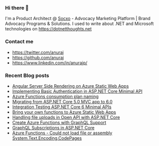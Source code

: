 ### Hi there 👋

I'm a Product Architect @ [Socxo](https://www.socxo.com/) - Advocacy Marketing Platform | Brand Advocacy Programs &amp; Solutions. I used to write about .NET and Microsoft technologies on https://dotnetthoughts.net

### Contact me
* https://twitter.com/anuraj
* https://github.com/anuraj
* https://www.linkedin.com/in/anurajp/

### Recent Blog posts
<!-- BLOGPOSTS:START -->
- [Angular Server Side Rendering on Azure Static Web Apps](https://dotnetthoughts.net/angular-server-side-rendering-azure-static-webapps/)
- [Implementing Basic Authentication in ASP.NET Core Minimal API](https://dotnetthoughts.net/implementing-basic-authentication-in-minimal-webapi/)
- [Azure Functions consumption plan naming](https://dotnetthoughts.net/azure-functions-consumption-plan-naming/)
- [Migrating from ASP.NET Core 5.0 MVC app to 6.0](https://dotnetthoughts.net/migrating-aspnet-core5-mvc-app-to-aspnet-core6/)
- [Integration Testing ASP.NET Core 6 Minimal APIs](https://dotnetthoughts.net/dotnet-minimal-api-integration-testing/)
- [Bring your own functions to Azure Static Web Apps](https://dotnetthoughts.net/bring-your-own-functions-in-azure-static-webapps/)
- [Handling file uploads in Open API with ASP.NET Core](https://dotnetthoughts.net/handling-file-uploads-in-openapi-with-aspnet-core/)
- [Create Azure Functions with GraphQL Support](https://dotnetthoughts.net/create-azure-functions-with-graphql-support/)
- [GraphQL Subscriptions in ASP.NET Core](https://dotnetthoughts.net/graphql-subscription-in-aspnetcore/)
- [Azure Functions - Could not load file or assembly System.Text.Encoding.CodePages](https://dotnetthoughts.net/azure-functions-could-not-load-file-or-assembly/)
<!-- BLOGPOSTS:END -->
